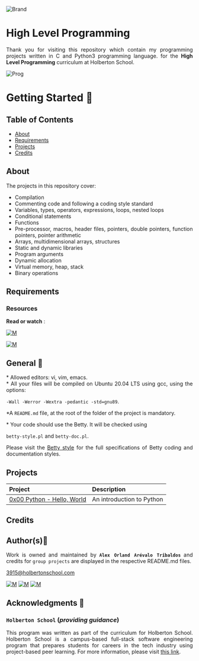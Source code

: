 ![Brand](https://assets.website-files.com/6105315644a26f77912a1ada/610540e8b4cd6969794fe673_Holberton_School_logo-04-04.svg)

# High Level Programming
<div style="text-align: justify">

Thank you for visiting this repository which contain my programming projects written in C and Python3 programming language. for the
**High Level Programming** curriculum at Holberton School.

![Prog](http://content.timesjobs.com/img/75447920/Master.jpg)
	
# Getting Started :running:	
<div style="text-align: justify">
	
## Table of Contents
* [About](#about)
* [Requirements](#requirements)
* [Projects](#projects)
* [Credits](#credits)

	
## About
The projects in this repository cover:
- Compilation
- Commenting code and following a coding style standard
- Variables, types, operators, expressions, loops, nested loops
- Conditional statements
- Functions
- Pre-processor, macros, header files, pointers, double pointers, function pointers, pointer arithmetic
- Arrays, multidimensional arrays, structures
- Static and dynamic libraries
- Program arguments
- Dynamic allocation
- Virtual memory, heap, stack
- Binary operations

	
## Requirements 

### Resources

**Read or watch** :

[![M](https://upload.wikimedia.org/wikipedia/commons/thumb/2/2f/Google_2015_logo.svg/80px-Google_2015_logo.svg.png)](https://www.google.com/search?q=programing+in+c&hl=es&sxsrf=AOaemvKXxDIR5Ir2i8Yn_t1fs-DkU0Mwug%3A1637291159205&ei=lxSXYeSDDL6EwbkPiJWYKA&oq=programing+in+c&gs_lcp=Cgdnd3Mtd2l6EAEYADIECCMQJzIGCAAQBxAeMgYIABAHEB4yBggAEAcQHjIGCAAQBxAeMgYIABAHEB4yBggAEAcQHjIGCAAQBxAeMgYIABAHEB4yBQgAEMsBSgQIQRgAUABYAGDxNWgAcAJ4AIABfYgBfZIBAzAuMZgBAKABAcABAQ&sclient=gws-wiz)

[![M](https://upload.wikimedia.org/wikipedia/commons/thumb/e/e1/Logo_of_YouTube_%282015-2017%29.svg/70px-Logo_of_YouTube_%282015-2017%29.svg.png)](https://www.youtube.com/results?search_query=Programing+C)

	
## General :page_with_curl:
<div style="text-align: justify">
* Allowed editors: vi, vim, emacs. </div>
<div style="text-align: justify">
* All your files will be compiled on Ubuntu 20.04 LTS using gcc, using the options: 
	
`-Wall -Werror -Wextra -pedantic -std=gnu89`. </div>
<div style="text-align: justify">
	
*A `README.md` file, at the root of the folder of the project is mandatory. </div>

<div style="text-align: justify">
* Your code should use the Betty. It will be checked using</div>

`betty-style.pl` and `betty-doc.pl`.</div>

Please visit the [Betty style](https://github.com/holbertonschool/Betty/wiki) for the full specifications of Betty coding and documentation styles.


## Projects 

| Project | Description |
| :--- | :--- |
| [0x00 Python - Hello, World](./0x00-python-hello_world) | An introduction to Python  |


	
## Credits

## Author(s):blue_book:

Work is owned and maintained by 
	**`Alex Orland Arévalo Tribaldos`**  and credits for `group projects` are displayed in the respective README.md files.

<3915@holbertonschool.com>
	
[![M](https://upload.wikimedia.org/wikipedia/commons/thumb/9/91/Octicons-mark-github.svg/25px-Octicons-mark-github.svg.png)](https://github.com/Alexoat76)
[![M](https://upload.wikimedia.org/wikipedia/fr/thumb/c/c8/Twitter_Bird.svg/25px-Twitter_Bird.svg.png)](https://twitter.com/aoarevalot)
[![M](https://upload.wikimedia.org/wikipedia/commons/thumb/c/ca/LinkedIn_logo_initials.png/25px-LinkedIn_logo_initials.png)](https://www.linkedin.com/in/Alexoat76/)


## Acknowledgments :mega: 

### **`Holberton School`** (*providing guidance*)
	
This program was written as part of the curriculum for Holberton School.
Holberton School is a campus-based full-stack software engineering program
that prepares students for careers in the tech industry using project-based
peer learning. For more information,  please visit [this link](https://www.holbertonschool.com/).

